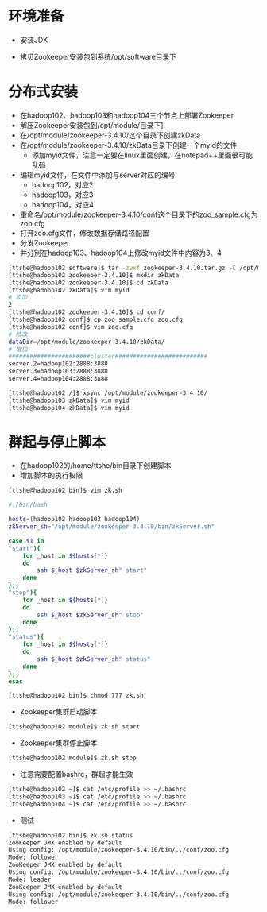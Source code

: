 # 环境准备

- 安装JDK

- 拷贝Zookeeper安装包到系统/opt/software目录下

  

# 分布式安装

- 在hadoop102、hadoop103和hadoop104三个节点上部署Zookeeper
- 解压Zookeeper安装包到/opt/module/目录下]
- 在/opt/module/zookeeper-3.4.10/这个目录下创建zkData
- 在/opt/module/zookeeper-3.4.10/zkData目录下创建一个myid的文件
  - 添加myid文件，注意一定要在linux里面创建，在notepad++里面很可能乱码
- 编辑myid文件，在文件中添加与server对应的编号
  - hadoop102，对应2
  - hadoop103，对应3
  - hadoop104，对应4
- 重命名/opt/module/zookeeper-3.4.10/conf这个目录下的zoo_sample.cfg为zoo.cfg
- 打开zoo.cfg文件，修改数据存储路径配置
- 分发Zookeeper
- 并分别在hadoop103、hadoop104上修改myid文件中内容为3、4

```bash
[ttshe@hadoop102 software]$ tar -zvxf zookeeper-3.4.10.tar.gz -C /opt/module/
[ttshe@hadoop102 zookeeper-3.4.10]$ mkdir zkData
[ttshe@hadoop102 zookeeper-3.4.10]$ cd zkData
[ttshe@hadoop102 zkData]$ vim myid
# 添加
2
[ttshe@hadoop102 zookeeper-3.4.10]$ cd conf/
[ttshe@hadoop102 conf]$ cp zoo_sample.cfg zoo.cfg 
[ttshe@hadoop102 conf]$ vim zoo.cfg
# 修改 
dataDir=/opt/module/zookeeper-3.4.10/zkData/
# 增加
#######################cluster##########################
server.2=hadoop102:2888:3888
server.3=hadoop103:2888:3888
server.4=hadoop104:2888:3888

[ttshe@hadoop102 /]$ xsync /opt/module/zookeeper-3.4.10/
[ttshe@hadoop103 zkData]$ vim myid 
[ttshe@hadoop104 zkData]$ vim myid
```



# 群起与停止脚本

- 在hadoop102的/home/ttshe/bin目录下创建脚本
- 增加脚本的执行权限

```bash
[ttshe@hadoop102 bin]$ vim zk.sh
```

```bash
#!/bin/bash

hosts=(hadoop102 hadoop103 hadoop104)
zkServer_sh="/opt/module/zookeeper-3.4.10/bin/zkServer.sh"

case $1 in
"start"){
	for _host in ${hosts[*]}
	do
		ssh $_host $zkServer_sh" start"
	done
};;
"stop"){
	for _host in ${hosts[*]}
	do
		ssh $_host $zkServer_sh" stop"
	done
};;
"status"){
	for _host in ${hosts[*]}
	do
		ssh $_host $zkServer_sh" status"
	done
};;
esac
```

```bash
[ttshe@hadoop102 bin]$ chmod 777 zk.sh
```

- Zookeeper集群启动脚本

```bash
[ttshe@hadoop102 module]$ zk.sh start
```

- Zookeeper集群停止脚本

```bash
[ttshe@hadoop102 module]$ zk.sh stop
```

- 注意需要配置bashrc，群起才能生效

```bash
[ttshe@hadoop102 ~]$ cat /etc/profile >> ~/.bashrc
[ttshe@hadoop103 ~]$ cat /etc/profile >> ~/.bashrc
[ttshe@hadoop104 ~]$ cat /etc/profile >> ~/.bashrc
```

- 测试

```bash
[ttshe@hadoop102 bin]$ zk.sh status
ZooKeeper JMX enabled by default
Using config: /opt/module/zookeeper-3.4.10/bin/../conf/zoo.cfg
Mode: follower
ZooKeeper JMX enabled by default
Using config: /opt/module/zookeeper-3.4.10/bin/../conf/zoo.cfg
Mode: leader
ZooKeeper JMX enabled by default
Using config: /opt/module/zookeeper-3.4.10/bin/../conf/zoo.cfg
Mode: follower
```



